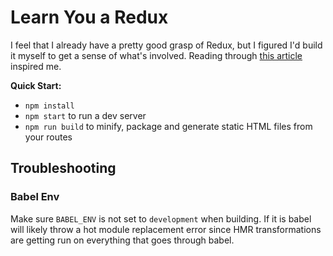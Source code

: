 # Learn You a Redux

I feel that I already have a pretty good grasp of Redux, but I figured I'd build it myself to get a sense of what's involved. Reading through [this article][redux article] inspired me.

[redux article]: https://zapier.com/engineering/how-to-build-redux/

**Quick Start:**

* `npm install`
* `npm start` to run a dev server
* `npm run build` to minify, package and generate static HTML files from your routes


## Troubleshooting

### Babel Env

 Make sure `BABEL_ENV` is not set to `development` when building. If it is babel will likely throw a hot module replacement error since HMR transformations are getting run on everything that goes through babel.

[React]: http://facebook.github.io/react/
[Webpack]: https://webpack.js.org/
[Babel]: https://babeljs.io/
[Stylus]: https://learnboost.github.io/stylus/
[CSS Modules]: https://github.com/css-modules/css-modules
[css-loader-modules]: https://github.com/webpack/css-loader#css-modules
[Express]: http://expressjs.com/
[Waterline]: https://github.com/balderdashy/waterline
[Flux]: https://facebook.github.io/flux/docs/overview.html
[React Router]: https://github.com/rackt/react-router
[Redux]: https://github.com/rackt/redux
[Docker Compose]: https://docs.docker.com/compose/
